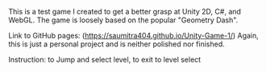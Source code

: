 This is a test game I created to get a better grasp at Unity 2D, C#, and WebGL.
The game is loosely based on the popular "Geometry Dash".

Link to GitHub pages: (https://saumitra404.github.io/Unity-Game-1/)
Again, this is just a personal project and is neither polished nor finished.

Instruction: <Space> to Jump and select level, <e> to exit to level select
